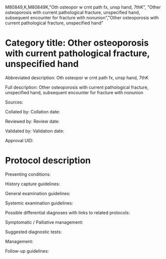 M80849,K,M80849K,"Oth osteopor w crnt path fx, unsp hand, 7thK", "Other osteoporosis with current pathological fracture, unspecified hand, subsequent encounter for fracture with nonunion","Other osteoporosis with current pathological fracture, unspecified hand"
# Category title: Other osteoporosis with current pathological fracture, unspecified hand

Abbreviated description: Oth osteopor w crnt path fx, unsp hand, 7thK

Full description: Other osteoporosis with current pathological fracture, unspecified hand, subsequent encounter for fracture with nonunion

Sources:

Collated by:
Collation date:

Reviewed by:
Review date:

Validated by:
Validation date:

Approval UID:

# Protocol description

Presenting conditions:

History capture guidelines:

General examination guidelines:

Systemic examination guidelines:

Possible differential diagnoses with links to related protocols:

Symptomatic / Palliative management:

Suggested diagnostic tests:

Management:

Follow-up guidelines:
